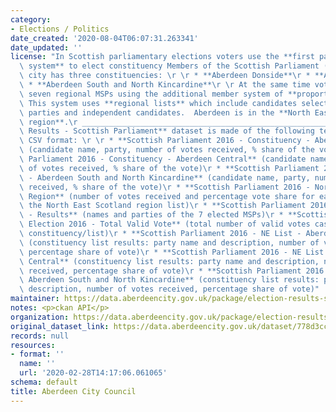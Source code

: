```yaml
---
category:
- Elections / Politics
date_created: '2020-08-04T06:07:31.263341'
date_updated: ''
license: "In Scottish parliamentary elections voters use the **first past the post\
  \ system** to elect constituency Members of the Scottish Parliament (MSPs).  Aberdeen\
  \ city has three constituencies: \r \r * **Aberdeen Donside**\r * **Aberdeen Central**\r\
  \ * **Aberdeen South and North Kincardine**\r \r At the same time voters also elect\
  \ seven regional MSPs using the additional member system of **proportional representation**.\
  \ This system uses **regional lists** which include candidates selected by political\
  \ parties and independent candidates.  Aberdeen is in the **North East Scotland\
  \ region**.\r _______________________________________________________\r \r The **Election\
  \ Results - Scottish Parliament** dataset is made of the following text files in\
  \ CSV format: \r \r * **Scottish Parliament 2016 - Constituency - Aberdeen Donside**\
  \ (candidate name, party, number of votes received, % share of the vote)\r * **Scottish\
  \ Parliament 2016 - Constituency - Aberdeen Central** (candidate name, party, number\
  \ of votes received, % share of the vote)\r * **Scottish Parliament 2016 - Constituency\
  \ - Aberdeen South and North Kincardine** (candidate name, party, number of votes\
  \ received, % share of the vote)\r * **Scottish Parliament 2016 - North East Scotland\
  \ Region** (number of votes received and percentage vote share for each party on\
  \ the North East Scotland region list)\r * **Scottish Parliament 2016 - NE List\
  \ - Results** (names and parties of the 7 elected MSPs)\r * **Scottish Parliament\
  \ Election 2016 - Total Valid Vote** (total number of valid votes cast for each\
  \ constituency/list)\r * **Scottish Parliament 2016 - NE List - Aberdeen Donside**\
  \ (constituency list results: party name and description, number of votes received,\
  \ percentage share of vote)\r * **Scottish Parliament 2016 - NE List - Aberdeen\
  \ Central** (constituency list results: party name and description, number of votes\
  \ received, percentage share of vote)\r * **Scottish Parliament 2016 - NE List -\
  \ Aberdeen South and North Kincardine** (constituency list results: party name and\
  \ description, number of votes received, percentage share of vote)"
maintainer: https://data.aberdeencity.gov.uk/package/election-results-scottish-parliament
notes: <p>ckan API</p>
organization: https://data.aberdeencity.gov.uk/package/election-results-scottish-parliament
original_dataset_link: https://data.aberdeencity.gov.uk/dataset/778d3ccd-22ae-4676-afc6-4c82ffda2cc3/resource/c714713a-4514-44b7-a396-f0d773295ef8/download/scotparl2016-ne-list-results.csv
records: null
resources:
- format: ''
  name: ''
  url: '2020-02-28T14:17:06.061065'
schema: default
title: Aberdeen City Council
---
```


